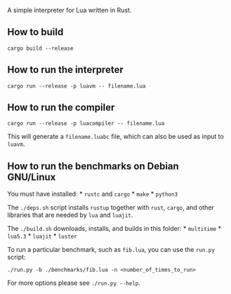 A simple interpreter for Lua written in Rust.

## How to build

`cargo build --release`

## How to run the interpreter

`cargo run --release -p luavm -- filename.lua`

## How to run the compiler

`cargo run --release -p luacompiler -- filename.lua`

This will generate a `filename.luabc` file, which can also be used as input to
`luavm`.

## How to run the benchmarks on Debian GNU/Linux

You must have installed:
    * `rustc` and `cargo`
    * `make`
    * `python3`

The `./deps.sh` script installs `rustup` together with `rust`, `cargo`, and
other libraries that are needed by `lua` and `luajit`.

The `./build.sh` downloads, installs, and builds in this folder:
    * `multitime`
    * `lua5.3`
    * `luajit`
    * `luster`

To run a particular benchmark, such as `fib.lua`, you can use the `run.py`
script:

`./run.py -b ./benchmarks/fib.lua -n <number_of_times_to_run>`

For more options please see `./run.py --help`.
